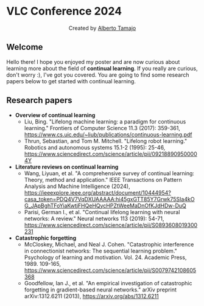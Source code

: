 # VLC Conference 2024
<p align="center">Created by <a href="https://albertotamajo.github.io/" target="_blank">Alberto Tamajo</a></p>

## Welcome
Hello there! I hope you enjoyed my poster and are now curious about learning more about the field of **continual learning**. If you really are curious, don't worry :), I've got you covered. You are going to find some research papers below to get started with continual learning.
## Research papers
- **Overview of continual learning**
  - Liu, Bing. "Lifelong machine learning: a paradigm for continuous learning." Frontiers of Computer Science 11.3 (2017): 359-361, https://www.cs.uic.edu/~liub/publications/continuous-learning.pdf
  - Thrun, Sebastian, and Tom M. Mitchell. "Lifelong robot learning." Robotics and autonomous systems 15.1-2 (1995): 25-46, https://www.sciencedirect.com/science/article/pii/092188909500004Y
- **Literature reviews on continual learning**
  - Wang, Liyuan, et al. "A comprehensive survey of continual learning: Theory, method and application." IEEE Transactions on Pattern Analysis and Machine Intelligence (2024), https://ieeexplore.ieee.org/abstract/document/10444954?casa_token=PDQ4V7VqDXUAAAAA:hi45gxGTT85Y7Grwk75SIa4kOG_JApBghTFoYiaKwtjFHQeHQycHPZtWeeMaDnOfKJdHDw-DuQ
  - Parisi, German I., et al. "Continual lifelong learning with neural networks: A review." Neural networks 113 (2019): 54-71, https://www.sciencedirect.com/science/article/pii/S0893608019300231
- **Catastrophic forgetting**
  - McCloskey, Michael, and Neal J. Cohen. "Catastrophic interference in connectionist networks: The sequential learning problem." Psychology of learning and motivation. Vol. 24. Academic Press, 1989. 109-165, https://www.sciencedirect.com/science/article/pii/S0079742108605368
  - Goodfellow, Ian J., et al. "An empirical investigation of catastrophic forgetting in gradient-based neural networks." arXiv preprint arXiv:1312.6211 (2013), https://arxiv.org/abs/1312.6211    
